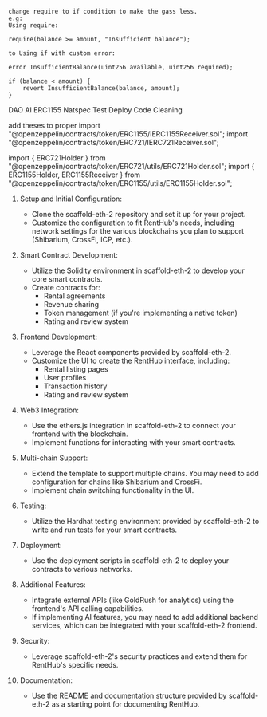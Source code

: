 ```
change require to if condition to make the gass less.
e.g:
Using require:

require(balance >= amount, "Insufficient balance");

to Using if with custom error:

error InsufficientBalance(uint256 available, uint256 required);

if (balance < amount) {
    revert InsufficientBalance(balance, amount);
}
```

DAO
AI
ERC1155
Natspec
Test
Deploy
Code Cleaning

add theses to proper
import "@openzeppelin/contracts/token/ERC1155/IERC1155Receiver.sol";
import "@openzeppelin/contracts/token/ERC721/IERC721Receiver.sol";

import { ERC721Holder } from "@openzeppelin/contracts/token/ERC721/utils/ERC721Holder.sol";
import { ERC1155Holder, ERC1155Receiver } from "@openzeppelin/contracts/token/ERC1155/utils/ERC1155Holder.sol";

1. Setup and Initial Configuration:
   - Clone the scaffold-eth-2 repository and set it up for your project.
   - Customize the configuration to fit RentHub's needs, including network settings for the various blockchains you plan to support (Shibarium, CrossFi, ICP, etc.).

2. Smart Contract Development:
   - Utilize the Solidity environment in scaffold-eth-2 to develop your core smart contracts.
   - Create contracts for:
     - Rental agreements
     - Revenue sharing
     - Token management (if you're implementing a native token)
     - Rating and review system

3. Frontend Development:
   - Leverage the React components provided by scaffold-eth-2.
   - Customize the UI to create the RentHub interface, including:
     - Rental listing pages
     - User profiles
     - Transaction history
     - Rating and review system

4. Web3 Integration:
   - Use the ethers.js integration in scaffold-eth-2 to connect your frontend with the blockchain.
   - Implement functions for interacting with your smart contracts.

5. Multi-chain Support:
   - Extend the template to support multiple chains. You may need to add configuration for chains like Shibarium and CrossFi.
   - Implement chain switching functionality in the UI.

6. Testing:
   - Utilize the Hardhat testing environment provided by scaffold-eth-2 to write and run tests for your smart contracts.

7. Deployment:
   - Use the deployment scripts in scaffold-eth-2 to deploy your contracts to various networks.

8. Additional Features:
   - Integrate external APIs (like GoldRush for analytics) using the frontend's API calling capabilities.
   - If implementing AI features, you may need to add additional backend services, which can be integrated with your scaffold-eth-2 frontend.

9. Security:
   - Leverage scaffold-eth-2's security practices and extend them for RentHub's specific needs.

10. Documentation:
    - Use the README and documentation structure provided by scaffold-eth-2 as a starting point for documenting RentHub.